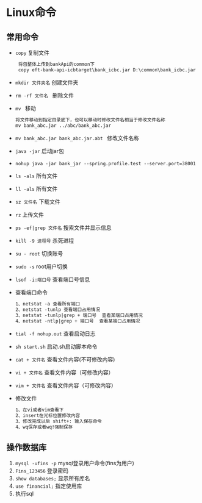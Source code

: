 # Linux命令

## 常用命令

* `copy` 复制文件

  ```reStructuredText
   将包整体上传到bankApi的common下
   copy eft-bank-api-icbtarget\bank_icbc.jar D:\common\bank_icbc.jar
  ```

* `mkdir 文件夹名` 创建文件夹

* `rm -rf 文件名 ` 删除文件

* `mv ` 移动

  ```reStructuredText
  将文件移动到指定目录底下，也可以移动时修改文件名相当于修改文件名称
  mv bank_abc.jar ../abc/bank_abc.jar
  ```

* `mv bank_abc.jar bank_abc.jar.abt ` 修改文件名称

* `java -jar` 启动jar包

* ```reStructuredText
  nohup java -jar bank_jar --spring.profile.test --server.port=38001
  ```

* `ls -als` 所有文件

* `ll -als` 所有文件

* `sz 文件名` 下载文件

* `rz` 上传文件

* `ps -ef|grep 文件名` 搜索文件并显示信息

* `kill -9 进程号` 杀死进程

* `su - root` 切换账号

* `sudo -s` root用户切换

* `lsof -i:端口号` 查看端口号信息

* 查看端口命令

  ```tex
  1、netstat -a 查看所有端口
  2、netstat -tunlp 查看端口占用情况
  3、netstat -tunlp|grep + 端口号  查看某端口占用情况
  4、netstat -ntlp|grep + 端口号  查看某端口占用情况
  ```

* `tial -f nohup.out` 查看启动日志

* `sh start.sh` 启动.sh启动脚本命令

* `cat + 文件名` 查看文件内容(不可修改内容)

* `vi + 文件名` 查看文件内容（可修改内容）

* `vim + 文件名` 查看文件内容（可修改内容）

* 修改文件

  ```tex
  1、在vi或者vim查看下
  2、insert在光标位置修改内容
  3、修改完成以后 shift+: 输入保存命令
  4、wq保存或者wq!强制保存
  ```

## 操作数据库

1. `mysql -ufins -p` mysql登录用户命令(fins为用户)
2. `Fins_123456`  登录密码
3. `show databases;` 显示所有库名
4. `use financial;` 指定使用库
5. 执行sql